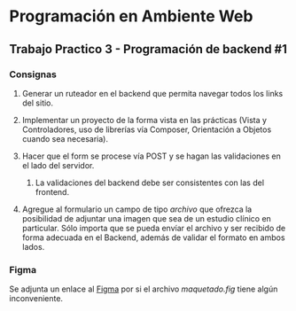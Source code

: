 # Programación en Ambiente Web

## Trabajo Practico 3 - Programación de backend #1

### Consignas

1. Generar un ruteador en el backend que permita navegar todos los links del sitio.


2. Implementar un proyecto de la forma vista en las prácticas (Vista y Controladores, uso de librerías vía Composer, Orientación a Objetos cuando sea necesaria).


3. Hacer que el form se procese vía POST y se hagan las validaciones en el lado del servidor.
   1. La validaciones del backend debe ser consistentes con las del frontend.


4. Agregue al formulario un campo de tipo *archivo* que ofrezca la posibilidad de adjuntar una imagen que sea de un estudio clínico en particular. Sólo importa que se pueda envíar el archivo y ser recibido de forma adecuada en el Backend, además de validar el formato en ambos lados.


### Figma

Se adjunta un enlace al [Figma][1] por si el archivo *maquetado.fig* tiene algún inconveniente.

[1]:https://www.figma.com/file/c4T819mUq76Yhqvk7Ywynh/Untitled?node-id=0%3A1






